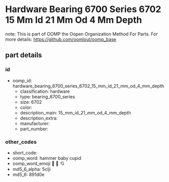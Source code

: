 # Hardware Bearing 6700 Series 6702 15 Mm Id 21 Mm Od 4 Mm Depth  

note: This is part of OOMP the Oopen Organization Method For Parts. For more details: https://github.com/oomlout/oomp_base

##  part details





### id
* oomp_id: hardware_bearing_6700_series_6702_15_mm_id_21_mm_od_4_mm_depth
  * classification: hardware
  * type: bearing_6700_series
  * size: 6702
  * color: 
  * description_main: 15_mm_id_21_mm_od_4_mm_depth
  * description_extra: 
  * manufacturer: 
  * part_number: 

### other_codes
* short_code: 
* oomp_word: hammer baby cupid
* oomp_word_emoji :hammer: :baby: :cupid:
* md5_6_alpha: 5clji
* md5_6: 891d0e